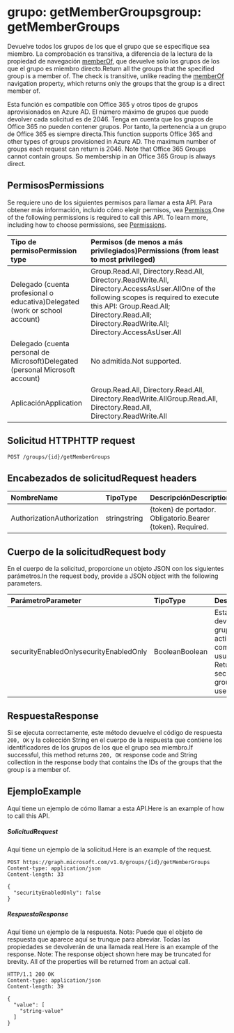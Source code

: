 # <a name="group-getmembergroups"></a><span data-ttu-id="52405-101">grupo: getMemberGroups</span><span class="sxs-lookup"><span data-stu-id="52405-101">group: getMemberGroups</span></span>
<span data-ttu-id="52405-p101">Devuelve todos los grupos de los que el grupo que se especifique sea miembro. La comprobación es transitiva, a diferencia de la lectura de la propiedad de navegación [memberOf](../api/group_list_memberof.md), que devuelve solo los grupos de los que el grupo es miembro directo.</span><span class="sxs-lookup"><span data-stu-id="52405-p101">Return all the groups that the specified group is a member of. The check is transitive, unlike reading the [memberOf](../api/group_list_memberof.md) navigation property, which returns only the groups that the group is a direct member of.</span></span>

<span data-ttu-id="52405-p102">Esta función es compatible con Office 365 y otros tipos de grupos aprovisionados en Azure AD. El número máximo de grupos que puede devolver cada solicitud es de 2046. Tenga en cuenta que los grupos de Office 365 no pueden contener grupos. Por tanto, la pertenencia a un grupo de Office 365 es siempre directa.</span><span class="sxs-lookup"><span data-stu-id="52405-p102">This function supports Office 365 and other types of groups provisioned in Azure AD. The maximum number of groups each request can return is 2046. Note that Office 365 Groups cannot contain groups. So membership in an Office 365 Group is always direct.</span></span>

## <a name="permissions"></a><span data-ttu-id="52405-108">Permisos</span><span class="sxs-lookup"><span data-stu-id="52405-108">Permissions</span></span>
<span data-ttu-id="52405-p103">Se requiere uno de los siguientes permisos para llamar a esta API. Para obtener más información, incluido cómo elegir permisos, vea [Permisos](../../../concepts/permissions_reference.md).</span><span class="sxs-lookup"><span data-stu-id="52405-p103">One of the following permissions is required to call this API. To learn more, including how to choose permissions, see [Permissions](../../../concepts/permissions_reference.md).</span></span>


|<span data-ttu-id="52405-111">Tipo de permiso</span><span class="sxs-lookup"><span data-stu-id="52405-111">Permission type</span></span>      | <span data-ttu-id="52405-112">Permisos (de menos a más privilegiados)</span><span class="sxs-lookup"><span data-stu-id="52405-112">Permissions (from least to most privileged)</span></span>              |
|:--------------------|:---------------------------------------------------------|
|<span data-ttu-id="52405-113">Delegado (cuenta profesional o educativa)</span><span class="sxs-lookup"><span data-stu-id="52405-113">Delegated (work or school account)</span></span> | <span data-ttu-id="52405-114">Group.Read.All, Directory.Read.All, Directory.ReadWrite.All, Directory.AccessAsUser.All</span><span class="sxs-lookup"><span data-stu-id="52405-114">One of the following scopes is required to execute this API: Group.Read.All; Directory.Read.All; Directory.ReadWrite.All; Directory.AccessAsUser.All</span></span>    |
|<span data-ttu-id="52405-115">Delegado (cuenta personal de Microsoft)</span><span class="sxs-lookup"><span data-stu-id="52405-115">Delegated (personal Microsoft account)</span></span> | <span data-ttu-id="52405-116">No admitida.</span><span class="sxs-lookup"><span data-stu-id="52405-116">Not supported.</span></span>    |
|<span data-ttu-id="52405-117">Aplicación</span><span class="sxs-lookup"><span data-stu-id="52405-117">Application</span></span> | <span data-ttu-id="52405-118">Group.Read.All, Directory.Read.All, Directory.ReadWrite.All</span><span class="sxs-lookup"><span data-stu-id="52405-118">Group.Read.All, Directory.Read.All, Directory.ReadWrite.All</span></span> |

## <a name="http-request"></a><span data-ttu-id="52405-119">Solicitud HTTP</span><span class="sxs-lookup"><span data-stu-id="52405-119">HTTP request</span></span>
<!-- { "blockType": "ignored" } -->
```http
POST /groups/{id}/getMemberGroups
```
## <a name="request-headers"></a><span data-ttu-id="52405-120">Encabezados de solicitud</span><span class="sxs-lookup"><span data-stu-id="52405-120">Request headers</span></span>
| <span data-ttu-id="52405-121">Nombre</span><span class="sxs-lookup"><span data-stu-id="52405-121">Name</span></span>       | <span data-ttu-id="52405-122">Tipo</span><span class="sxs-lookup"><span data-stu-id="52405-122">Type</span></span> | <span data-ttu-id="52405-123">Descripción</span><span class="sxs-lookup"><span data-stu-id="52405-123">Description</span></span>|
|:---------------|:--------|:----------|
| <span data-ttu-id="52405-124">Authorization</span><span class="sxs-lookup"><span data-stu-id="52405-124">Authorization</span></span>  | <span data-ttu-id="52405-125">string</span><span class="sxs-lookup"><span data-stu-id="52405-125">string</span></span>  | <span data-ttu-id="52405-p104">{token} de portador. Obligatorio.</span><span class="sxs-lookup"><span data-stu-id="52405-p104">Bearer {token}. Required.</span></span> |

## <a name="request-body"></a><span data-ttu-id="52405-128">Cuerpo de la solicitud</span><span class="sxs-lookup"><span data-stu-id="52405-128">Request body</span></span>
<span data-ttu-id="52405-129">En el cuerpo de la solicitud, proporcione un objeto JSON con los siguientes parámetros.</span><span class="sxs-lookup"><span data-stu-id="52405-129">In the request body, provide a JSON object with the following parameters.</span></span>

| <span data-ttu-id="52405-130">Parámetro</span><span class="sxs-lookup"><span data-stu-id="52405-130">Parameter</span></span>    | <span data-ttu-id="52405-131">Tipo</span><span class="sxs-lookup"><span data-stu-id="52405-131">Type</span></span>   |<span data-ttu-id="52405-132">Descripción</span><span class="sxs-lookup"><span data-stu-id="52405-132">Description</span></span>|
|:---------------|:--------|:----------|
|<span data-ttu-id="52405-133">securityEnabledOnly</span><span class="sxs-lookup"><span data-stu-id="52405-133">securityEnabledOnly</span></span>|<span data-ttu-id="52405-134">Boolean</span><span class="sxs-lookup"><span data-stu-id="52405-134">Boolean</span></span>|<span data-ttu-id="52405-p105">Establecer en **false**. La devolución solo de grupos con la seguridad activada solo es compatible para usuarios.</span><span class="sxs-lookup"><span data-stu-id="52405-p105">Set to **false**. Returning only security-enabled groups is supported for users only.</span></span>|

## <a name="response"></a><span data-ttu-id="52405-137">Respuesta</span><span class="sxs-lookup"><span data-stu-id="52405-137">Response</span></span>

<span data-ttu-id="52405-138">Si se ejecuta correctamente, este método devuelve el código de respuesta `200, OK` y la colección String en el cuerpo de la respuesta que contiene los identificadores de los grupos de los que el grupo sea miembro.</span><span class="sxs-lookup"><span data-stu-id="52405-138">If successful, this method returns `200, OK` response code and String collection in the response body that contains the IDs of the groups that the group is a member of.</span></span>

## <a name="example"></a><span data-ttu-id="52405-139">Ejemplo</span><span class="sxs-lookup"><span data-stu-id="52405-139">Example</span></span>
<span data-ttu-id="52405-140">Aquí tiene un ejemplo de cómo llamar a esta API.</span><span class="sxs-lookup"><span data-stu-id="52405-140">Here is an example of how to call this API.</span></span>
##### <a name="request"></a><span data-ttu-id="52405-141">Solicitud</span><span class="sxs-lookup"><span data-stu-id="52405-141">Request</span></span>
<span data-ttu-id="52405-142">Aquí tiene un ejemplo de la solicitud.</span><span class="sxs-lookup"><span data-stu-id="52405-142">Here is an example of the request.</span></span>
<!-- {
  "blockType": "request",
  "name": "group_getmembergroups"
}-->
```http
POST https://graph.microsoft.com/v1.0/groups/{id}/getMemberGroups
Content-type: application/json
Content-length: 33

{
  "securityEnabledOnly": false
}
```

##### <a name="response"></a><span data-ttu-id="52405-143">Respuesta</span><span class="sxs-lookup"><span data-stu-id="52405-143">Response</span></span>
<span data-ttu-id="52405-p106">Aquí tiene un ejemplo de la respuesta. Nota: Puede que el objeto de respuesta que aparece aquí se trunque para abreviar. Todas las propiedades se devolverán de una llamada real.</span><span class="sxs-lookup"><span data-stu-id="52405-p106">Here is an example of the response. Note: The response object shown here may be truncated for brevity. All of the properties will be returned from an actual call.</span></span>
<!-- {
  "blockType": "response",
  "truncated": true,
  "@odata.type": "string",
  "isCollection": true
} -->
```http
HTTP/1.1 200 OK
Content-type: application/json
Content-length: 39

{
  "value": [
    "string-value"
  ]
}
```

<!-- uuid: 8fcb5dbc-d5aa-4681-8e31-b001d5168d79
2015-10-25 14:57:30 UTC -->
<!-- {
  "type": "#page.annotation",
  "description": "group: getMemberGroups",
  "keywords": "",
  "section": "documentation",
  "tocPath": ""
}-->
